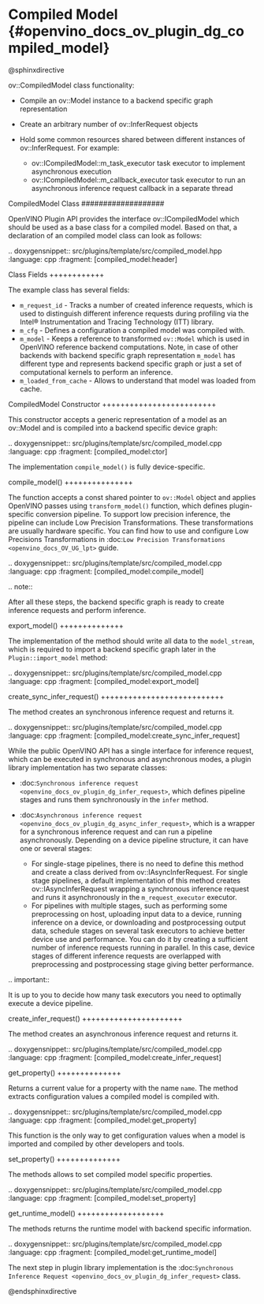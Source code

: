 # Compiled Model {#openvino_docs_ov_plugin_dg_compiled_model}

@sphinxdirective

ov::CompiledModel class functionality:

* Compile an ov::Model instance to a backend specific graph representation
* Create an arbitrary number of ov::InferRequest objects
* Hold some common resources shared between different instances of ov::InferRequest. For example:

  * ov::ICompiledModel::m_task_executor task executor to implement asynchronous execution
  * ov::ICompiledModel::m_callback_executor task executor to run an asynchronous inference request callback in a separate thread

CompiledModel Class
###################

OpenVINO Plugin API provides the interface ov::ICompiledModel which should be used as a base class for a compiled model. Based on that, a declaration of an compiled model class can look as follows: 

.. doxygensnippet:: src/plugins/template/src/compiled_model.hpp
   :language: cpp
   :fragment: [compiled_model:header]


Class Fields
++++++++++++

The example class has several fields:

* ``m_request_id`` - Tracks a number of created inference requests, which is used to distinguish different inference requests during profiling via the Intel® Instrumentation and Tracing Technology (ITT) library.
* ``m_cfg`` - Defines a configuration a compiled model was compiled with.
* ``m_model`` - Keeps a reference to transformed ``ov::Model`` which is used in OpenVINO reference backend computations. Note, in case of other backends with backend specific graph representation ``m_model`` has different type and represents backend specific graph or just a set of computational kernels to perform an inference.
* ``m_loaded_from_cache`` - Allows to understand that model was loaded from cache.

CompiledModel Constructor
+++++++++++++++++++++++++

This constructor accepts a generic representation of a model as an ov::Model and is compiled into a backend specific device graph:

.. doxygensnippet:: src/plugins/template/src/compiled_model.cpp
   :language: cpp
   :fragment: [compiled_model:ctor]

The implementation ``compile_model()`` is fully device-specific.

compile_model()
+++++++++++++++

The function accepts a const shared pointer to ``ov::Model`` object and applies OpenVINO passes using ``transform_model()`` function, which defines plugin-specific conversion pipeline. To support low precision inference, the pipeline can include Low Precision Transformations. These transformations are usually hardware specific. You can find how to use and configure Low Precisions Transformations in :doc:`Low Precision Transformations <openvino_docs_OV_UG_lpt>` guide.

.. doxygensnippet:: src/plugins/template/src/compiled_model.cpp
   :language: cpp
   :fragment: [compiled_model:compile_model]


.. note::  
    
   After all these steps, the backend specific graph is ready to create inference requests and perform inference.

export_model()
++++++++++++++

The implementation of the method should write all data to the ``model_stream``, which is required to import a backend specific graph later in the ``Plugin::import_model`` method:

.. doxygensnippet:: src/plugins/template/src/compiled_model.cpp
   :language: cpp
   :fragment: [compiled_model:export_model]

create_sync_infer_request()
+++++++++++++++++++++++++++

The method creates an synchronous inference request and returns it.

.. doxygensnippet:: src/plugins/template/src/compiled_model.cpp
   :language: cpp
   :fragment: [compiled_model:create_sync_infer_request]

While the public OpenVINO API has a single interface for inference request, which can be executed in synchronous and asynchronous modes, a plugin library implementation has two separate classes:

* :doc:`Synchronous inference request <openvino_docs_ov_plugin_dg_infer_request>`, which defines pipeline stages and runs them synchronously in the ``infer`` method.

* :doc:`Asynchronous inference request <openvino_docs_ov_plugin_dg_async_infer_request>`, which is a wrapper for a synchronous inference request and can run a pipeline asynchronously. Depending on a device pipeline structure, it can have one or several stages:

  * For single-stage pipelines, there is no need to define this method and create a class derived from ov::IAsyncInferRequest. For single stage pipelines, a default implementation of this method creates ov::IAsyncInferRequest wrapping a synchronous inference request and runs it asynchronously in the ``m_request_executor`` executor.
  * For pipelines with multiple stages, such as performing some preprocessing on host, uploading input data to a device, running inference on a device, or downloading and postprocessing output data, schedule stages on several task executors to achieve better device use and performance. You can do it by creating a sufficient number of inference requests running in parallel. In this case, device stages of different inference requests are overlapped with preprocessing and postprocessing stage giving better performance.
   
.. important:: 

   It is up to you to decide how many task executors you need to optimally execute a device pipeline.


create_infer_request()
++++++++++++++++++++++

The method creates an asynchronous inference request and returns it.

.. doxygensnippet:: src/plugins/template/src/compiled_model.cpp
   :language: cpp
   :fragment: [compiled_model:create_infer_request]

get_property()
++++++++++++++

Returns a current value for a property with the name ``name``. The method extracts configuration values a compiled model is compiled with.

.. doxygensnippet:: src/plugins/template/src/compiled_model.cpp
   :language: cpp
   :fragment: [compiled_model:get_property]

This function is the only way to get configuration values when a model is imported and compiled by other developers and tools.

set_property()
++++++++++++++

The methods allows to set compiled model specific properties.

.. doxygensnippet:: src/plugins/template/src/compiled_model.cpp
   :language: cpp
   :fragment: [compiled_model:set_property]

get_runtime_model()
+++++++++++++++++++

The methods returns the runtime model with backend specific information.

.. doxygensnippet:: src/plugins/template/src/compiled_model.cpp
   :language: cpp
   :fragment: [compiled_model:get_runtime_model]

The next step in plugin library implementation is the :doc:`Synchronous Inference Request <openvino_docs_ov_plugin_dg_infer_request>` class.

@endsphinxdirective
